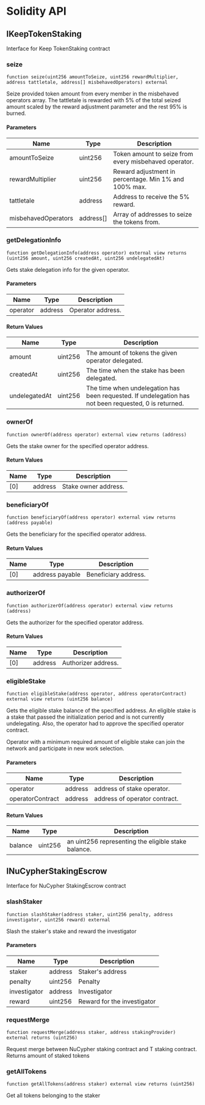 # Solidity API

## IKeepTokenStaking

Interface for Keep TokenStaking contract

### seize

```solidity
function seize(uint256 amountToSeize, uint256 rewardMultiplier, address tattletale, address[] misbehavedOperators) external
```

Seize provided token amount from every member in the misbehaved
operators array. The tattletale is rewarded with 5% of the total seized
amount scaled by the reward adjustment parameter and the rest 95% is burned.

#### Parameters

| Name | Type | Description |
| ---- | ---- | ----------- |
| amountToSeize | uint256 | Token amount to seize from every misbehaved operator. |
| rewardMultiplier | uint256 | Reward adjustment in percentage. Min 1% and 100% max. |
| tattletale | address | Address to receive the 5% reward. |
| misbehavedOperators | address[] | Array of addresses to seize the tokens from. |

### getDelegationInfo

```solidity
function getDelegationInfo(address operator) external view returns (uint256 amount, uint256 createdAt, uint256 undelegatedAt)
```

Gets stake delegation info for the given operator.

#### Parameters

| Name | Type | Description |
| ---- | ---- | ----------- |
| operator | address | Operator address. |

#### Return Values

| Name | Type | Description |
| ---- | ---- | ----------- |
| amount | uint256 | The amount of tokens the given operator delegated. |
| createdAt | uint256 | The time when the stake has been delegated. |
| undelegatedAt | uint256 | The time when undelegation has been requested. If undelegation has not been requested, 0 is returned. |

### ownerOf

```solidity
function ownerOf(address operator) external view returns (address)
```

Gets the stake owner for the specified operator address.

#### Return Values

| Name | Type | Description |
| ---- | ---- | ----------- |
| [0] | address | Stake owner address. |

### beneficiaryOf

```solidity
function beneficiaryOf(address operator) external view returns (address payable)
```

Gets the beneficiary for the specified operator address.

#### Return Values

| Name | Type | Description |
| ---- | ---- | ----------- |
| [0] | address payable | Beneficiary address. |

### authorizerOf

```solidity
function authorizerOf(address operator) external view returns (address)
```

Gets the authorizer for the specified operator address.

#### Return Values

| Name | Type | Description |
| ---- | ---- | ----------- |
| [0] | address | Authorizer address. |

### eligibleStake

```solidity
function eligibleStake(address operator, address operatorContract) external view returns (uint256 balance)
```

Gets the eligible stake balance of the specified address.
An eligible stake is a stake that passed the initialization period
and is not currently undelegating. Also, the operator had to approve
the specified operator contract.

Operator with a minimum required amount of eligible stake can join the
network and participate in new work selection.

#### Parameters

| Name | Type | Description |
| ---- | ---- | ----------- |
| operator | address | address of stake operator. |
| operatorContract | address | address of operator contract. |

#### Return Values

| Name | Type | Description |
| ---- | ---- | ----------- |
| balance | uint256 | an uint256 representing the eligible stake balance. |

## INuCypherStakingEscrow

Interface for NuCypher StakingEscrow contract

### slashStaker

```solidity
function slashStaker(address staker, uint256 penalty, address investigator, uint256 reward) external
```

Slash the staker's stake and reward the investigator

#### Parameters

| Name | Type | Description |
| ---- | ---- | ----------- |
| staker | address | Staker's address |
| penalty | uint256 | Penalty |
| investigator | address | Investigator |
| reward | uint256 | Reward for the investigator |

### requestMerge

```solidity
function requestMerge(address staker, address stakingProvider) external returns (uint256)
```

Request merge between NuCypher staking contract and T staking contract.
Returns amount of staked tokens

### getAllTokens

```solidity
function getAllTokens(address staker) external view returns (uint256)
```

Get all tokens belonging to the staker

